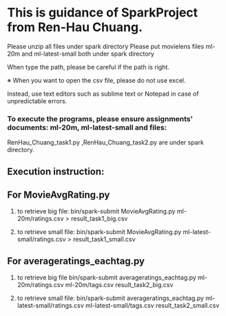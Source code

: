 # This is guidance of SparkProject from Ren-Hau Chuang.

 Please unzip all files under spark directory
 Please put movielens files ml-20m and ml-latest-small  both under spark directory 

When type the path, please be careful if the path is right.

※ When you want to open the csv file, please do not use excel. 


Instead, use text editors such as sublime text or Notepad in case of unpredictable errors.

### To execute the programs, please ensure assignments' documents: ml-20m, ml-latest-small and files:

RenHau_Chuang_task1.py ,RenHau_Chuang_task2.py are under spark directory.

## Execution instruction:

## For MovieAvgRating.py

1.  to retrieve big file:
bin/spark-submit MovieAvgRating.py ml-20m/ratings.csv > result_task1_big.csv

2.  to retrieve small file:
bin/spark-submit MovieAvgRating.py ml-latest-small/ratings.csv > result_task1_small.csv

## For averageratings_eachtag.py

1.  to retrieve big file
bin/spark-submit averageratings_eachtag.py ml-20m/ratings.csv ml-20m/tags.csv result_task2_big.csv

2.  to retrieve small file:
bin/spark-submit averageratings_eachtag.py ml-latest-small/ratings.csv ml-latest-small/tags.csv result_task2_small.csv
